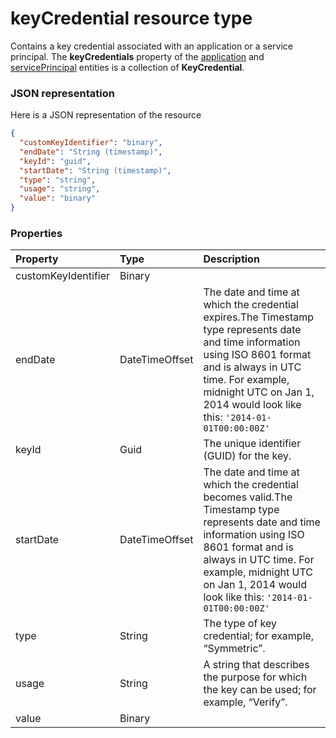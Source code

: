 # keyCredential resource type

Contains a key credential associated with an application or a service principal. The **keyCredentials** property of the [application](application.md) and [servicePrincipal](serviceprincipal.md) entities is a collection of **KeyCredential**.


### JSON representation

Here is a JSON representation of the resource

<!-- {
  "blockType": "resource",
  "optionalProperties": [

  ],
  "@odata.type": "microsoft.graph.keycredential"
}-->

```json
{
  "customKeyIdentifier": "binary",
  "endDate": "String (timestamp)",
  "keyId": "guid",
  "startDate": "String (timestamp)",
  "type": "string",
  "usage": "string",
  "value": "binary"
}

```
### Properties
| Property	   | Type	|Description|
|:---------------|:--------|:----------|
|customKeyIdentifier|Binary|            |
|endDate|DateTimeOffset|The date and time at which the credential expires.The Timestamp type represents date and time information using ISO 8601 format and is always in UTC time. For example, midnight UTC on Jan 1, 2014 would look like this: `'2014-01-01T00:00:00Z'`|
|keyId|Guid|The unique identifier (GUID) for the key.|
|startDate|DateTimeOffset|The date and time at which the credential becomes valid.The Timestamp type represents date and time information using ISO 8601 format and is always in UTC time. For example, midnight UTC on Jan 1, 2014 would look like this: `'2014-01-01T00:00:00Z'`|
|type|String|The type of key credential; for example, “Symmetric”.|
|usage|String|A string that describes the purpose for which the key can be used; for example, “Verify”.|
|value|Binary|            |

<!-- uuid: 8fcb5dbc-d5aa-4681-8e31-b001d5168d79
2015-10-25 14:57:30 UTC -->
<!-- {
  "type": "#page.annotation",
  "description": "keyCredential resource",
  "keywords": "",
  "section": "documentation",
  "tocPath": ""
}-->